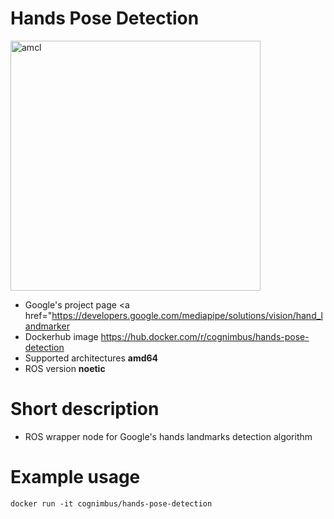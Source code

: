# Hands Pose Detection

<img src="./hands_pose_detection/hand_landmarks.png" alt="amcl" width="400"/>

* Google's project page <a href="https://developers.google.com/mediapipe/solutions/vision/hand_landmarker</a>
* Dockerhub image https://hub.docker.com/r/cognimbus/hands-pose-detection
* Supported architectures <b>amd64</b>
* ROS version <b>noetic</b>

# Short description
* ROS wrapper node for Google's hands landmarks detection algorithm

# Example usage
```
docker run -it cognimbus/hands-pose-detection

```


